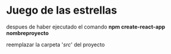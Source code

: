 # Juego de las estrellas

 despues de haber ejecutado el comando **npm create-react-app nombreproyecto**

reemplazar la carpeta '*src*' del proyecto



